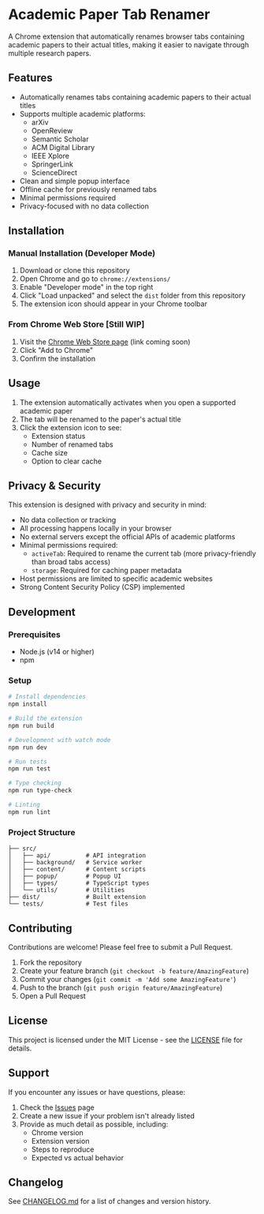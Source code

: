 # Academic Paper Tab Renamer

A Chrome extension that automatically renames browser tabs containing academic papers to their actual titles, making it easier to navigate through multiple research papers.

## Features

- Automatically renames tabs containing academic papers to their actual titles
- Supports multiple academic platforms:
  - arXiv
  - OpenReview
  - Semantic Scholar
  - ACM Digital Library
  - IEEE Xplore
  - SpringerLink
  - ScienceDirect
- Clean and simple popup interface
- Offline cache for previously renamed tabs
- Minimal permissions required
- Privacy-focused with no data collection

## Installation

### Manual Installation (Developer Mode)
1. Download or clone this repository
2. Open Chrome and go to `chrome://extensions/`
3. Enable "Developer mode" in the top right
4. Click "Load unpacked" and select the `dist` folder from this repository
5. The extension icon should appear in your Chrome toolbar

### From Chrome Web Store **[Still WIP]**
1. Visit the [Chrome Web Store page](#) (link coming soon)
2. Click "Add to Chrome"
3. Confirm the installation

## Usage

1. The extension automatically activates when you open a supported academic paper
2. The tab will be renamed to the paper's actual title
3. Click the extension icon to see:
   - Extension status
   - Number of renamed tabs
   - Cache size
   - Option to clear cache

## Privacy & Security

This extension is designed with privacy and security in mind:

- No data collection or tracking
- All processing happens locally in your browser
- No external servers except the official APIs of academic platforms
- Minimal permissions required:
  - `activeTab`: Required to rename the current tab (more privacy-friendly than broad tabs access)
  - `storage`: Required for caching paper metadata
- Host permissions are limited to specific academic websites
- Strong Content Security Policy (CSP) implemented

## Development

### Prerequisites
- Node.js (v14 or higher)
- npm

### Setup
```bash
# Install dependencies
npm install

# Build the extension
npm run build

# Development with watch mode
npm run dev

# Run tests
npm run test

# Type checking
npm run type-check

# Linting
npm run lint
```

### Project Structure
```
├── src/
│   ├── api/          # API integration
│   ├── background/   # Service worker
│   ├── content/      # Content scripts
│   ├── popup/        # Popup UI
│   ├── types/        # TypeScript types
│   └── utils/        # Utilities
├── dist/             # Built extension
└── tests/            # Test files
```

## Contributing

Contributions are welcome! Please feel free to submit a Pull Request.

1. Fork the repository
2. Create your feature branch (`git checkout -b feature/AmazingFeature`)
3. Commit your changes (`git commit -m 'Add some AmazingFeature'`)
4. Push to the branch (`git push origin feature/AmazingFeature`)
5. Open a Pull Request

## License

This project is licensed under the MIT License - see the [LICENSE](LICENSE) file for details.

## Support

If you encounter any issues or have questions, please:
1. Check the [Issues](https://github.com/joanvelja/arxiv_extension/issues) page
2. Create a new issue if your problem isn't already listed
3. Provide as much detail as possible, including:
   - Chrome version
   - Extension version
   - Steps to reproduce
   - Expected vs actual behavior

## Changelog

See [CHANGELOG.md](CHANGELOG.md) for a list of changes and version history. 
